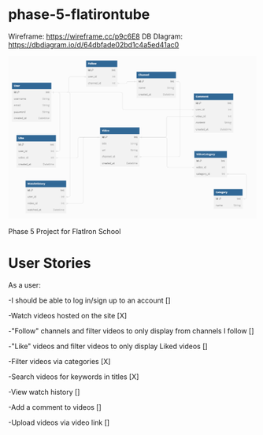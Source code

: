 # phase-5-flatirontube

Wireframe: https://wireframe.cc/p9c6E8
DB DIagram: https://dbdiagram.io/d/64dbfade02bd1c4a5ed41ac0

![DB Diagram](chrome_nX0G9mAXWB.png)

Phase 5 Project for FlatIron School

# User Stories

As a user: 

-I should be able to log in/sign up to an account []

-Watch videos hosted on the site [X]

-"Follow" channels and filter videos to only display from channels I follow []

-"Like" videos and filter videos to only display Liked videos []

-Filter videos via categories [X]

-Search videos for keywords in titles [X]

-View watch history []

-Add a comment to videos []

-Upload videos via video link []
